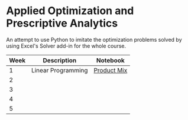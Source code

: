 # Applied Optimization and Prescriptive Analytics
An attempt to use Python to imitate the optimization problems solved by using Excel's Solver add-in for the whole course.


| Week | Description | Notebook |
|---|---|---|
| 1 | Linear Programming | [Product Mix](01%20Product%20Mix.ipynb") |
| 2 | | |
| 3 | | |
| 4 | | |
| 5 | | |
